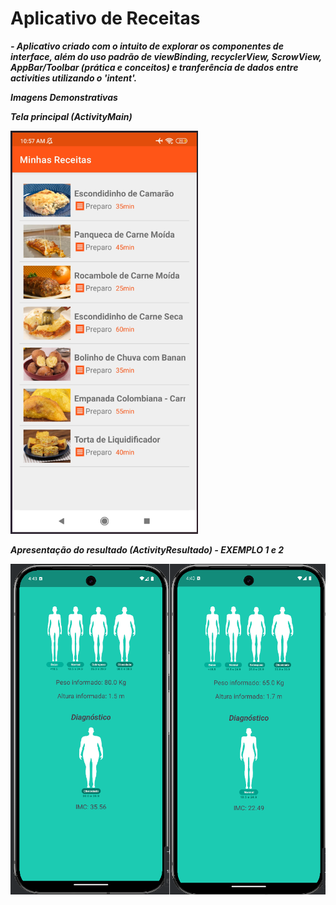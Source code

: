 # Aplicativo de Receitas 

_**- Aplicativo criado com o intuito de explorar os componentes de interface, além do uso padrão de viewBinding, recyclerView, ScrowView, AppBar/Toolbar (prática e conceitos) e tranferência de dados entre activities utilizando o 'intent'.**_

_**Imagens Demonstrativas**_


_**Tela principal (ActivityMain)**_

<img src="https://github.com/SAANDRIN/ImagensConjunto/blob/main/receitas.png?raw=true" width="300"/>

_**Apresentação do resultado (ActivityResultado) - EXEMPLO 1 e 2**_

![Tela de Resultado](https://github.com/SAANDRIN/ImagensConjunto/blob/main/imc_ResultadoActivity.png)
